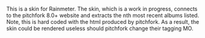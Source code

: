 This is a  skin for Rainmeter.  The skin, which is a work in progress, connects to the pitchfork 8.0+ website
and extracts the nth most recent albums listed.  Note, this is hard coded with the html produced by pitchfork.
As a result, the skin could be rendered useless should pitchfork change their tagging MO.